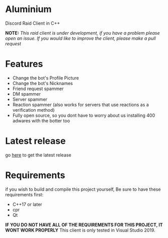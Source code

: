# Aluminium
Discord Raid Client in C++


**NOTE:** *This raid client is under development, if you have a problem please open an issue. If you would like to improve the client, please make a pull request*


# Features

- Change the bot's Profile Picture
- Change the bot's Nicknames
- Friend request spammer
- DM spammer
- Server spammer
- Reaction spammer (also works for servers that use reactions as a verification method)
- Fully open source, so you dont have to worry about us installing 400 adwares with the botter too



# Latest release

go [here](https://github.com/WeAreNonces/Aluminium/releases) to get the latest release



# Requirements
if you wish to build and compile this project yourself, Be sure to have these requirements first:


- C++17 or later
- cpr
- Qt

**IF YOU DO NOT HAVE ALL OF THE REQUIREMENTS FOR THIS PROJECT, IT WONT WORK PROPERLY**
This client is only tested in Visual Studio 2019.

